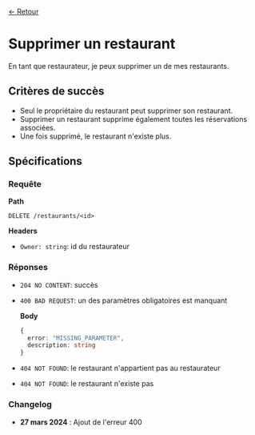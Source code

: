 [← Retour](../README.md)

# Supprimer un restaurant

En tant que restaurateur, je peux supprimer un de mes restaurants.

## Critères de succès

- Seul le propriétaire du restaurant peut supprimer son restaurant.
- Supprimer un restaurant supprime également toutes les réservations associées.
- Une fois supprimé, le restaurant n'existe plus.

## Spécifications

### Requête

**Path**

`DELETE /restaurants/<id>`

**Headers**

- `Owner: string`: id du restaurateur

### Réponses

- `204 NO CONTENT`: succès

- `400 BAD REQUEST`: un des paramètres obligatoires est manquant

  **Body**

  ```ts
  {
    error: "MISSING_PARAMETER",
    description: string
  }
  ```

- `404 NOT FOUND`: le restaurant n'appartient pas au restaurateur

- `404 NOT FOUND`: le restaurant n'existe pas

### Changelog

- **27 mars 2024** : Ajout de l'erreur 400
